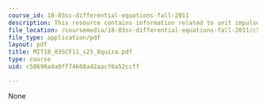 ```yaml
---
course_id: 18-03sc-differential-equations-fall-2011
description: This resource contains information related to unit impulse response.
file_location: /coursemedia/18-03sc-differential-equations-fall-2011/c58690a4a0ff74668a42aacf6a52ccff_MIT18_03SCF11_s25_8quiza.pdf
file_type: application/pdf
layout: pdf
title: MIT18_03SCF11_s25_8quiza.pdf
type: course
uid: c58690a4a0ff74668a42aacf6a52ccff

---
```

None